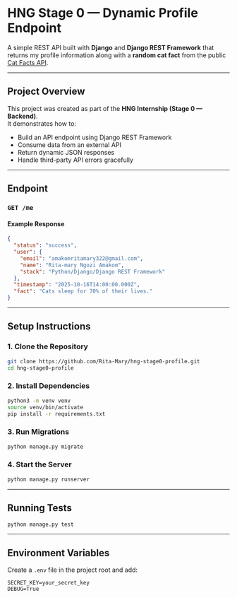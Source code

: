 #  HNG Stage 0 — Dynamic Profile Endpoint

A simple REST API built with **Django** and **Django REST Framework** that returns my profile information along with a **random cat fact** from the public [Cat Facts API](https://catfact.ninja/fact).

---

## Project Overview

This project was created as part of the **HNG Internship (Stage 0 — Backend)**.  
It demonstrates how to:
- Build an API endpoint using Django REST Framework  
- Consume data from an external API  
- Return dynamic JSON responses  
- Handle third-party API errors gracefully  

---

## Endpoint

### `GET /me`

#### Example Response
```json
{
  "status": "success",
  "user": {
    "email": "amakomritamary322@gmail.com",
    "name": "Rita-mary Ngozi Amakom",
    "stack": "Python/Django/Django REST Framework"
  },
  "timestamp": "2025-10-16T14:00:00.000Z",
  "fact": "Cats sleep for 70% of their lives."
}
```

---

## Setup Instructions

### 1. Clone the Repository
```bash
git clone https://github.com/Rita-Mary/hng-stage0-profile.git
cd hng-stage0-profile
```

### 2. Install Dependencies
```bash
python3 -m venv venv
source venv/bin/activate
pip install -r requirements.txt
```

### 3. Run Migrations
```bash
python manage.py migrate
```

### 4. Start the Server
```bash
python manage.py runserver
```

---

## Running Tests

```bash
python manage.py test
```

---

## Environment Variables

Create a `.env` file in the project root and add:
```
SECRET_KEY=your_secret_key
DEBUG=True